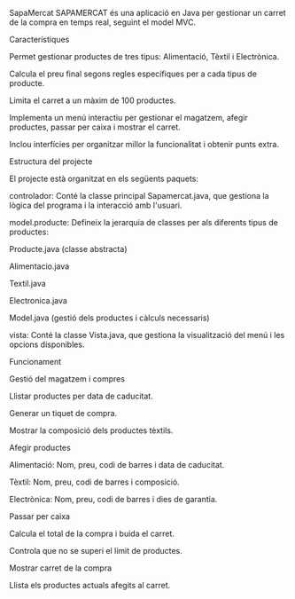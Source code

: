 SapaMercat
SAPAMERCAT és una aplicació en Java per gestionar un carret de la compra en temps real, seguint el model MVC.

Característiques

Permet gestionar productes de tres tipus: Alimentació, Tèxtil i Electrònica.

Calcula el preu final segons regles específiques per a cada tipus de producte.

Limita el carret a un màxim de 100 productes.

Implementa un menú interactiu per gestionar el magatzem, afegir productes, passar per caixa i mostrar el carret.

Inclou interfícies per organitzar millor la funcionalitat i obtenir punts extra.

Estructura del projecte

El projecte està organitzat en els següents paquets:

controlador: Conté la classe principal Sapamercat.java, que gestiona la lògica del programa i la interacció amb l'usuari.

model.producte: Defineix la jerarquia de classes per als diferents tipus de productes:

Producte.java (classe abstracta)

Alimentacio.java

Textil.java

Electronica.java

Model.java (gestió dels productes i càlculs necessaris)

vista: Conté la classe Vista.java, que gestiona la visualització del menú i les opcions disponibles.

Funcionament

Gestió del magatzem i compres

Llistar productes per data de caducitat.

Generar un tiquet de compra.

Mostrar la composició dels productes tèxtils.

Afegir productes

Alimentació: Nom, preu, codi de barres i data de caducitat.

Tèxtil: Nom, preu, codi de barres i composició.

Electrònica: Nom, preu, codi de barres i dies de garantia.

Passar per caixa

Calcula el total de la compra i buida el carret.

Controla que no se superi el límit de productes.

Mostrar carret de la compra

Llista els productes actuals afegits al carret.
